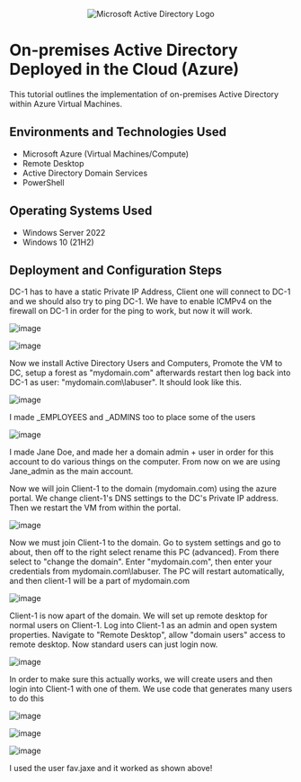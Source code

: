 <p align="center">
<img src="https://i.imgur.com/pU5A58S.png" alt="Microsoft Active Directory Logo"/>
</p>

<h1>On-premises Active Directory Deployed in the Cloud (Azure)</h1>
This tutorial outlines the implementation of on-premises Active Directory within Azure Virtual Machines.<br />



<h2>Environments and Technologies Used</h2>

- Microsoft Azure (Virtual Machines/Compute)
- Remote Desktop
- Active Directory Domain Services
- PowerShell

<h2>Operating Systems Used </h2>

- Windows Server 2022
- Windows 10 (21H2)



<h2>Deployment and Configuration Steps</h2>

DC-1 has to have a static Private IP Address, Client one will connect to DC-1 and we should also try to ping DC-1. We have to enable ICMPv4 on the firewall on DC-1 in order for the ping to work, but now it will work.

![image](https://github.com/MatthewTulloch/configure-ad/assets/165750459/9443cda2-afd2-400c-a577-7cdf53021820)

![image](https://github.com/MatthewTulloch/configure-ad/assets/165750459/be578eac-9b2c-4e44-bcc6-758186405de4)


Now we install Active Directory Users and Computers, Promote the VM to DC, setup a forest as "mydomain.com" afterwards restart then log back into DC-1 as user: "mydomain.com\labuser". It should look like this. 

![image](https://github.com/MatthewTulloch/configure-ad/assets/165750459/644bf6f6-92b2-4a5b-85ac-a6e7ea04c357)

I made _EMPLOYEES and _ADMINS too to place some of the users

![image](https://github.com/MatthewTulloch/configure-ad/assets/165750459/d8558c15-2313-4adf-8c4e-29780ef4a307)

I made Jane Doe, and made her a domain admin + user in order for this account to do various things on the computer. From now on we are using Jane_admin as the main account. 




Now we will join Client-1 to the domain (mydomain.com) using the azure portal. We change client-1's DNS settings to the DC's Private IP address. Then we restart the VM from within the portal. 

![image](https://github.com/MatthewTulloch/configure-ad/assets/165750459/6381d6ce-2301-4562-9575-145683f6243a)

Now we must join Client-1 to the domain. Go to system settings and go to about, then off to the right select rename this PC (advanced). From there select to "change the domain". Enter "mydomain.com", then enter your credentials from mydomain.com\labuser. The PC will restart automatically, and then client-1 will be a part of mydomain.com 

![image](https://github.com/MatthewTulloch/configure-ad/assets/165750459/35e555b8-ee7a-4454-a050-957f5ca98526)

 Client-1 is now apart of the domain. We will set up remote desktop for normal users on Client-1. Log into Client-1 as an admin and open system properties. Navigate to "Remote Desktop", allow "domain users" access to remote desktop. Now standard users can just login now.

 ![image](https://github.com/MatthewTulloch/configure-ad/assets/165750459/c75d6948-372a-4a96-a784-1c37807abfd0)

 In order to make sure this actually works, we will create users and then login into Client-1 with one of them. We use code that generates many users to do this

![image](https://github.com/MatthewTulloch/configure-ad/assets/165750459/bd78e3b1-bdc7-43ea-b925-b65a259603e1)

![image](https://github.com/MatthewTulloch/configure-ad/assets/165750459/1ece4c86-0d49-471b-a1a6-6b508117cb13)

![image](https://github.com/MatthewTulloch/configure-ad/assets/165750459/e31f2fd9-c632-40e8-a39e-57215adc29cf)

I used the user fav.jaxe and it worked as shown above!




</p>
<br />
